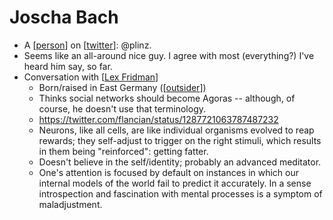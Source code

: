 # Joscha Bach
- A [[person]] on [[twitter]]: @plinz.
- Seems like an all-around nice guy. I agree with most (everything?) I've heard him say, so far.
- Conversation with [[Lex Fridman]]
    - Born/raised in East Germany ([[outsider]])
    - Thinks social networks should become Agoras -- although, of course, he doesn't use that terminology.
    - https://twitter.com/flancian/status/1287721063787487232
    - Neurons, like all cells, are like individual organisms evolved to reap rewards; they self-adjust to trigger on the right stimuli, which results in them being "reinforced": getting fatter.
    - Doesn't believe in the self/identity; probably an advanced meditator.
    - One's attention is focused by default on instances in which our internal models of the world fail to predict it accurately. In a sense introspection and fascination with mental processes is a symptom of maladjustment.

[//begin]: # "Autogenerated link references for markdown compatibility"
[person]: person.md "Person"
[twitter]: twitter.md "Twitter"
[Lex Fridman]: lex-fridman.md "Lex Fridman"
[outsider]: outsider.md "Outsider"
[//end]: # "Autogenerated link references"
